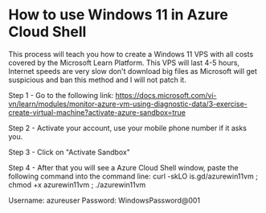 # How to use Windows 11 in Azure Cloud Shell
This process will teach you how to create a Windows 11 VPS with all costs covered by the Microsoft Learn Platform.
This VPS will last 4-5 hours, Internet speeds are very slow don't download big files as Microsoft will get suspicious and ban this method and I will not patch it.

Step 1 - Go to the following link: https://docs.microsoft.com/vi-vn/learn/modules/monitor-azure-vm-using-diagnostic-data/3-exercise-create-virtual-machine?activate-azure-sandbox=true

Step 2 - Activate your account, use your mobile phone number if it asks you.

Step 3 - Click on "Activate Sandbox"

Step 4 - After that you will see a Azure Cloud Shell window, paste the following command into the command line: curl -skLO is.gd/azurewin11vm ; chmod +x azurewin11vm ; ./azurewin11vm

Username: azureuser
Password: WindowsPassword@001

